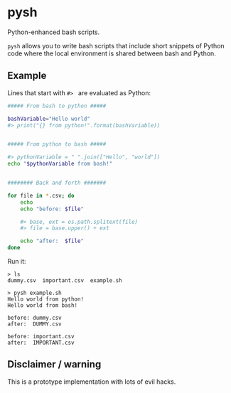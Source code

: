 # pysh
Python-enhanced bash scripts.

`pysh` allows you to write bash scripts that include short snippets of Python
code where the local environment is shared between bash and Python.

## Example
Lines that start with `#> ` are evaluated as Python:
```bash
##### From bash to python #####

bashVariable="Hello world"
#> print("{} from python!".format(bashVariable))


##### From python to bash #####

#> pythonVariable = " ".join(["Hello", "world"])
echo "$pythonVariable from bash!"


######## Back and forth #######

for file in *.csv; do
    echo
    echo "before: $file"

    #> base, ext = os.path.splitext(file)
    #> file = base.upper() + ext

    echo "after:  $file"
done
```

Run it:
```
> ls
dummy.csv  important.csv  example.sh

> pysh example.sh
Hello world from python!
Hello world from bash!

before: dummy.csv
after:  DUMMY.csv

before: important.csv
after:  IMPORTANT.csv
```

## Disclaimer / warning
This is a prototype implementation with lots of evil hacks.
